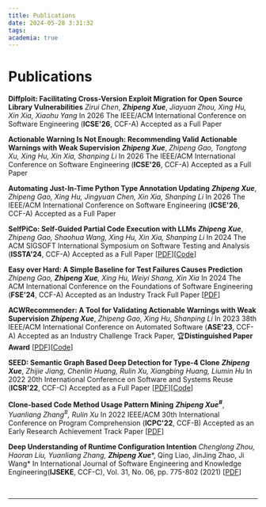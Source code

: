 ```yaml
---
title: Publications
date: 2024-05-28 3:31:32
tags:
academia: true
---
```

# Publications

**Diffploit: Facilitating Cross-Version Exploit Migration for Open Source Library Vulnerabilities**
*Zirui Chen*, ***Zhipeng Xue***, *Jiayuan Zhou, Xing Hu, Xin Xia, Xiaohu Yang*
In 2026 The IEEE/ACM International Conference on Software Engineering (**ICSE'26**, CCF-A)
Accepted as a Full Paper

**Actionable Warning Is Not Enough: Recommending Valid Actionable Warnings with Weak Supervision**
***Zhipeng Xue***, *Zhipeng Gao, Tongtong Xu, Xing Hu, Xin Xia, Shanping Li*
In 2026 The IEEE/ACM International Conference on Software Engineering (**ICSE'26**, CCF-A)
Accepted as a Full Paper

**Automating Just-In-Time Python Type Annotation Updating**
***Zhipeng Xue***, *Zhipeng Gao, Xing Hu, Jingyuan Chen, Xin Xia, Shanping Li*
In 2026 The IEEE/ACM International Conference on Software Engineering (**ICSE'26**, CCF-A)
Accepted as a Full Paper

**SelfPiCo: Self-Guided Partial Code Execution with LLMs**
***Zhipeng Xue***, *Zhipeng Gao, Shaohua Wang, Xing Hu, Xin Xia, Shanping Li*
In 2024 The ACM SIGSOFT International Symposium on Software Testing and Analysis (**ISSTA'24**, CCF-A)
Accepted as a Full Paper [[PDF](https://arxiv.org/abs/2407.16974)][[Code](https://zenodo.org/records/10401593)]

**Easy over Hard: A Simple Baseline for Test Failures Causes Prediction**
*Zhipeng Gao, ***Zhipeng Xue***, Xing Hu, Weiyi Shang, Xin Xia*
In 2024 The ACM International Conference on the Foundations of Software Engineering (**FSE'24**, CCF-A)
Accepted as an Industry Track Full Paper [[PDF](https://arxiv.org/pdf/2405.02922)]

**ACWRecommender: A Tool for Validating Actionable Warnings with Weak Supervision**
***Zhipeng Xue***, *Zhipeng Gao, Xing Hu, Shanping Li*
In 2023 38th IEEE/ACM International Conference on Automated Software (**ASE'23**, CCF-A)
Accepted as an Industry Challenge Track Paper, 🏆**Distinguished Paper Award** [[PDF](https://arxiv.org/pdf/2309.09721)][[Code](https://github.com/ZhipengXue97/AWRecommender)]

**SEED: Semantic Graph Based Deep Detection for Type-4 Clone**
***Zhipeng Xue***, *Zhijie Jiang, Chenlin Huang, Rulin Xu, Xiangbing Huang, Liumin Hu*
In 2022 20th International Conference on Software and Systems Reuse (**ICSR'22**, CCF-C)
Accepted as a Full Paper [[PDF](https://arxiv.org/pdf/2109.12079)][[Code](https://github.com/ZhipengXue97/SEED)]

**Clone-based Code Method Usage Pattern Mining**
***Zhipeng Xue<sup>#</sup>***, *Yuanliang Zhang<sup>#</sup>, Rulin Xu*
In 2022 IEEE/ACM 30th International Conference on Program Comprehension (**ICPC'22**, CCF-B)
Accepted as an Early Research Achievement Track Paper [[PDF](https://arxiv.org/pdf/2109.13099)]

**Deep Understanding of Runtime Configuration Intention**
*Chenglong Zhou, Haoran Liu, Yuanliang Zhang,* ***Zhipeng Xue****, Qing Liao, JinJing Zhao, Ji Wang*
In International Journal of Software Engineering and Knowledge Engineering(**IJSEKE**, CCF-C), Vol. 31, No. 06, pp. 775-802 (2021) [[PDF](https://www.worldscientific.com/doi/abs/10.1142/S0218194021500236)]

<br>

---